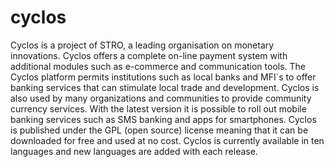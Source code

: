 cyclos
======

Cyclos is a project of STRO, a leading organisation on monetary innovations. Cyclos offers a complete on-line payment system with additional modules such as e-commerce and communication tools. The Cyclos platform permits institutions such as local banks and MFI`s to offer banking services that can stimulate local trade and development. Cyclos is also used by many organizations and communities to provide community currency services. 
With the latest version it is possible to roll out mobile banking services such as SMS banking and apps for smartphones. Cyclos is published under the GPL (open source) license meaning that it can be downloaded for free and used at no cost. Cyclos is currently available in ten languages and new languages are added with each release.
